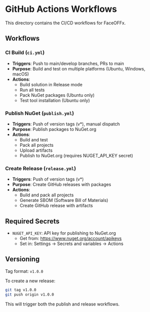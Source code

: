 # GitHub Actions Workflows

This directory contains the CI/CD workflows for FaceOFFx.

## Workflows

### CI Build (`ci.yml`)

- **Triggers**: Push to main/develop branches, PRs to main
- **Purpose**: Build and test on multiple platforms (Ubuntu, Windows, macOS)
- **Actions**:
  - Build solution in Release mode
  - Run all tests
  - Pack NuGet packages (Ubuntu only)
  - Test tool installation (Ubuntu only)

### Publish NuGet (`publish.yml`)

- **Triggers**: Push of version tags (v*), manual dispatch
- **Purpose**: Publish packages to NuGet.org
- **Actions**:
  - Build and test
  - Pack all projects
  - Upload artifacts
  - Publish to NuGet.org (requires NUGET_API_KEY secret)

### Create Release (`release.yml`)

- **Triggers**: Push of version tags (v*)
- **Purpose**: Create GitHub releases with packages
- **Actions**:
  - Build and pack all projects
  - Generate SBOM (Software Bill of Materials)
  - Create GitHub release with artifacts

## Required Secrets

- `NUGET_API_KEY`: API key for publishing to NuGet.org
  - Get from: <https://www.nuget.org/account/apikeys>
  - Set in: Settings → Secrets and variables → Actions

## Versioning

Tag format: `v1.0.0`

To create a new release:

```bash
git tag v1.0.0
git push origin v1.0.0
```

This will trigger both the publish and release workflows.
